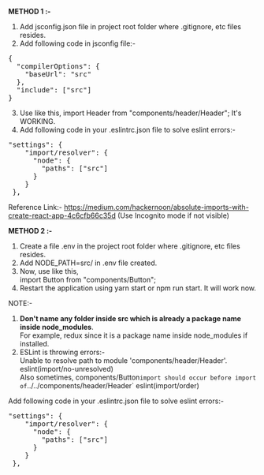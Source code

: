 __METHOD 1 :-__   
1. Add jsconfig.json file in project root folder where .gitignore, etc files resides.   
2. Add following code in jsconfig file:-   
<pre>
{
  "compilerOptions": {
    "baseUrl": "src"
  },
  "include": ["src"]
}
</pre>
3. Use like this, import Header from "components/header/Header"; It's WORKING.   
4. Add following code in your .eslintrc.json file to solve eslint errors:-   
<pre>
"settings": {
    "import/resolver": {
      "node": {
        "paths": ["src"]
      }
    }
 },
</pre>
Reference Link:- https://medium.com/hackernoon/absolute-imports-with-create-react-app-4c6cfb66c35d (Use Incognito mode if not visible)   




__METHOD 2 :-__   
1. Create a file .env in the project root folder where .gitignore, etc files resides.   
2. Add NODE_PATH=src/ in .env file created.   
3. Now, use like this,   
import Button from "components/Button";   
4. Restart the application using yarn start or npm run start. It will work now.   

NOTE:-   
1. __Don't name any folder inside src which is already a package name inside node_modules__.   
For example, redux since it is a package name inside node_modules if installed.   
2. ESLint is throwing errors:-   
Unable to resolve path to module 'components/header/Header'. eslint(import/no-unresolved)   
Also sometimes, components/Button` import should occur before import of `../../components/header/Header` eslint(import/order)   


Add following code in your .eslintrc.json file to solve eslint errors:-   
<pre>
"settings": {
    "import/resolver": {
      "node": {
        "paths": ["src"]
      }
    }
 },
</pre>
